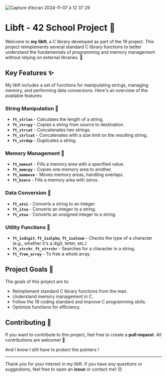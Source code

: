 ![Capture d’écran 2024-11-07 à 12 37 29](https://github.com/user-attachments/assets/321cb1f6-89d4-4e07-8b6c-cd9d54e74312)

# Libft - 42 School Project 🚀

Welcome to **my libft**, a C library developed as part of the 19 project. This project reimplements several standard C library functions to better understand the fundamentals of programming and memory management without relying on external libraries. 🎉

## Key Features ✨

My libft includes a set of functions for manipulating strings, managing memory, and performing data conversions. Here's an overview of the available features:

### String Manipulation 📝
- **`ft_strlen`** - Calculates the length of a string.
- **`ft_strcpy`** - Copies a string from source to destination.
- **`ft_strcat`** - Concatenates two strings.
- **`ft_strlcat`** - Concatenates with a size limit on the resulting string.
- **`ft_strdup`** - Duplicates a string.

### Memory Management 💾
- **`ft_memset`** - Fills a memory area with a specified value.
- **`ft_memcpy`** - Copies one memory area to another.
- **`ft_memmove`** - Moves memory areas, handling overlaps.
- **`ft_bzero`** - Fills a memory area with zeros.

### Data Conversion 🔄
- **`ft_atoi`** - Converts a string to an integer.
- **`ft_itoa`** - Converts an integer to a string.
- **`ft_utoa`** - Converts an unsigned integer to a string.

### Utility Functions 🔧
- **`ft_isdigit`**, **`ft_isalpha`**, **`ft_isalnum`** - Checks the type of a character (e.g., whether it's a digit, letter, etc.)
- **`ft_strchr`**, **`ft_strrchr`** - Searches for a character in a string.
- **`ft_free_array`** - To free a whole array.

## Project Goals 🎯

The goals of this project are to:
- Reimplement standard C library functions from the man.
- Understand memory management in C.
- Follow the 19 coding standard and improve C programming skills.
- Optimize functions for efficiency.

## Contributing 🤝

If you want to contribute to this project, feel free to create a **pull request**. All contributions are welcome! 🎉

And I know I still have to protect the pointers !

---

Thank you for your interest in my libft. If you have any questions or suggestions, feel free to open an **issue** or contact me! 😊
